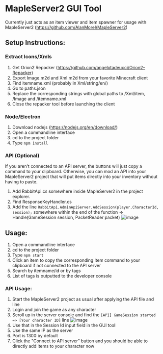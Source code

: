 # MapleServer2 GUI Tool
Currently just acts as an item viewer and item spawner for usage with MapleServer2 (https://github.com/AlanMorel/MapleServer2)

## Setup Instructions:

### Extract Icons/Xmls
1. Get Orion2 Repacker (https://github.com/angelotadeucci/Orion2-Repacker)
2. Export Image.m2d and Xml.m2d from your favorite Minecraft client
3. Find itemname.xml (probably in Xml/string/en/)
4. Go to paths.json
5. Replace the corresponding strings with global paths to /Xml/item, /Image and /itemname.xml
6. Close the repacker tool before launching the client

### Node/Electron
1. Download nodejs (https://nodejs.org/en/download/)
2. Open a commandline interface
3. cd to the project folder
4. Type ```npm install```

### API (Optional)
If you aren't connected to an API server, the buttons will just copy a command to your clipboard.
Otherwise, you can mod an API into your MapleServer2 project that will put items directly into your inventory without having to paste.
1. Add RabbitApi.cs somewhere inside MapleServer2 in the project explorer.
2. Find ResponseKeyHandler.cs
3. Add the line ```RabbitApi.AdminApiServer.AddSession(player.CharacterId, session);``` somewhere within the end of the function => Handle(GameSession session, PacketReader packet)
![image](https://user-images.githubusercontent.com/53513566/136861651-1aa58f51-ea1b-43a1-9817-82b504f688b2.png)

## Usage:
1. Open a commandline interface
2. cd to the project folder
3. Type ```npm start```
4. Click an item to copy the corresponding item command to your clipboard if not connected to the API server
5. Search by itemname/id or by tags
6. List of tags is outputted to the developer console

### API Usage:
1. Start the MapleServer2 project as usual after applying the API file and line
2. Login and join the game as any character
3. Scroll up in the server console and find the ```[API] GameSession started => [Your character ID]``` line
![image](https://user-images.githubusercontent.com/53513566/136862154-4a867b53-4c80-4fa8-88c3-fb702e68d6eb.png)
4. Use that in the Session Id input field in the GUI tool
5. Use the same IP as the server
6. Port is 1300 by default
7. Click the "Connect to API server" button and you should be able to directly add items to your character now





 
